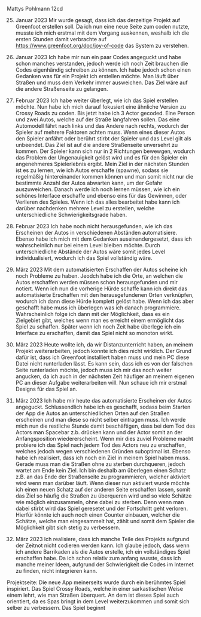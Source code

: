 Mattys Pohlmann 12cd

25. Januar 2023 
Mir wurde gesagt, dass ich das derzeitige Projekt auf Greenfoot erstellen soll. Da ich nun eine neue Seite zum coden nutzte, musste ich mich erstmal mit dem Vorgang auskennen, weshalb ich die ersten Stunden damit verbrachte auf https://www.greenfoot.org/doc/joy-of-code das System zu verstehen.

31. Januar 2023
Ich habe mir nun ein paar Codes angeguckt und habe schon manches verstanden, jedoch werde ich noch Zeit brauchen die Codes eigenhändig schreiben zu können. Ich habe jedoch schon einen Gedanken was für ein Projekt ich erstellen möchte. Man läuft über Straßen und muss dem Verkehr immer ausweichen. Das Ziel wäre auf die andere Straßenseite zu gelangen.

01. Februar 2023 
Ich habe weiter überlegt, wie ich das Spiel erstellen möchte. Nun habe ich mich darauf fokusiert eine ähnliche Version zu Crossy Roads zu coden. Bis jetzt habe ich 3 Actor gecoded. Eine Person und zwei Autos, welche auf der Straße langfahren sollen. Das eine Automodell fährt nach links und das Andere nach rechts, wodurch der Spieler auf mehrere Faktoren achten muss. Wenn eines dieser Autos den Spieler anfährt oder berührt stirbt der Spieler und das Level gilt als unbeendet. Das Ziel ist auf die andere Straßenseite unversehrt zu kommen. Der Spieler kann sich nur in 2 Richtungen bewewgen, wodurch das Problem der Ungenauigkeit gelöst wird und es für den Spieler ein angenehmeres Spielerlebnis ergibt. Mein Ziel in der nächsten Stunden ist es zu lernen, wie ich Autos erschaffe (spawne), sodass sie regelmäßig hintereinander kommen können und man somit nicht nur die bestimmte Anzahl der Autos abwarten kann, um der Gefahr auszuweichen. Danach werde ich noch lernen müssen, wie ich ein schönes Interface erschaffe und ebenso eins für das Gewinnen, oder Verlieren des Spieles. Wenn ich das alles bearbeitet habe kann ich darüber nachdenken mehrere Level zu erstellen, welche unterschiedliche Schwierigkeitsgrade haben. 

15. Februar 2023 
Ich habe noch nicht herausgefunden, wie ich das Erscheinen der Autos in verschiedenen Abständen automatisiere. Ebenso habe ich mich mit dem Gedanken auseinandergesetzt, dass ich wahrscheinlich nur bei einem Level bleiben möchte. Durch unterschiedliche Abstände der Autos wäre somit jedes Level individualisiert, wodurch ich das Spiel vollständig wäre.

1. März 2023 
Mit dem automatisierten Erschaffen der Autos scheine ich noch Probleme zu haben. Jeodch habe ich die Orte, an welchen die Autos erschaffen werden müssen schon herausgefunden und mir notiert. Wenn ich nun die vorherige Hürde schaffe kann ich direkt das automatisierte Erschaffen mit den herausgefundenen Orten verknüpfen, wodurch ich dann diese Hürde komplett gelöst habe. Wenn ich das aber geschafft habe muss ich überlegen was ich danach programmiere. Wahrscheinlich folge ich dann mit der Möglichkeit, dass es ein Zielgebiet gibt, welches wenn man es erreicht einem ermöglicht das Spiel zu schaffen. Später wenn ich noch Zeit habe überlege ich ein Interface zu erschaffen, damit das Spiel nicht so monoton wirkt.

03. März 2023
Heute wollte ich, da wir Distanzunterricht haben, an meinem Projekt weiterarbeiten, jedoch konnte ich dies nicht wirklich. Der Grund dafür ist, dass ich Greenfoot installiert haben muss und mein PC diese Datei nicht runterladen lässt. Es kann sein, dass ich es von der falschen Seite runterladen möchte, jedoch muss ich mir das noch weiter angucken, da ich auch in der nächsten Zeit häufiger an meinem eigenen PC an dieser Aufgabe weiterarbeiten will. Nun schaue ich mir erstmal Designs für das Spiel an.

10. März 2023
Ich habe mir heute das automatisierte Erscheinen der Autos angeguckt. Schlussendlich habe ich es geschafft, sodass beim Starten der App die Autos an unterschiedlichen Orten auf den Straßen erscheinen und man diese so nicht selber eintragen muss. Ich werde mich nun die restliche Stunde damit beschäftigen, dass bei dem Tod des Actors man Spacebar z.b. drücken kann und der Actor somit an der Anfangsposition wiedererscheint. Wenn mir dies zuviel Probleme macht probiere ich das Spiel nach jedem Tod des Actors neu zu erschaffen, welches jedoch wegen verschiedenen Gründen suboptimal ist. Ebenso habe ich realisiert, dass ich noch ein Ziel in meinem Spiel haben muss. Gerade muss man die Straßen ohne zu sterben durchqueren, jedoch wartet am Ende kein Ziel. Ich bin deshalb am überlegen einen Schatz z.B. an das Ende der Straßenseite zu programmieren, welcher aktiviert wird wenn man darüber läuft. Wenn dieser nun aktiviert wurde möchte ich einen neuen Schatz auf der anderen Seite erschaffen lassen, somit das Ziel so häufig die Straßen zu überqueren wird und so viele Schätze wie möglich einzusammeln, ohne dabei zu sterben. Denn wenn man dabei stirbt wird das Spiel geresetet und der Fortschritt geht verloren. Hierfür könnte ich auch noch einen Counter einbauen, welcher die Schätze, welche man eingesammelt hat, zählt und somit dem Spieler die Möglichkeit gibt sich stetig zu verbessern.

15. März 2023 
Ich realisiere, dass ich manche Teile des Projekts aufgrund der Zeitnot nicht codieren werden kann. Ich glaube jedoch, dass wenn ich andere Barrikaden als die Autos erstelle, ich ein vollständiges Spiel erschaffen habe. Da ich schon relativ zum anfang wusste, dass ich manche meiner Ideen, aufgrund der Schwierigkeit die Codes im Internet zu finden, nicht integrieren kann.


Projektseite:
Die neue App meinerseits wurde durch ein berühmtes Spiel inspiriert. Das Spiel Crossy Roads, welche in einer sarkastischen Weise einem lehrt, wie man Straßen überquert. An dem ist dieses Spiel auch orientiert, da es Spas bringt in dem Level weiterzukommen und somit sich selber zu verbessern. Das Spiel beginnt 
